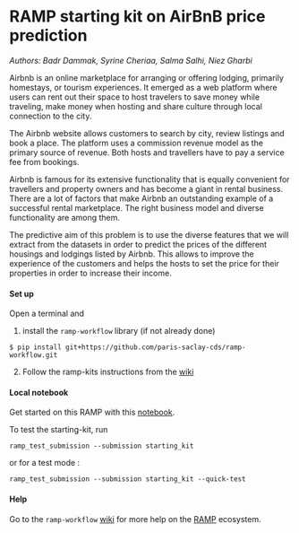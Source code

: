 # RAMP starting kit on AirBnB price prediction


_Authors: Badr Dammak, Syrine Cheriaa, Salma Salhi, Niez Gharbi_

Airbnb is an online marketplace for arranging or offering lodging, primarily homestays, or tourism experiences. It emerged as a web platform where users can rent out their space to host travelers to save money while traveling, make money when hosting and share culture through local connection to the city.

The Airbnb website allows customers to search by city, review listings and book a place. The platform uses a commission revenue model as the primary source of revenue. Both hosts and travellers have to pay a service fee from bookings. 

Airbnb is famous for its extensive functionality that is equally convenient for travellers and property owners and has become a giant in rental business. There are a lot of factors that make Airbnb an outstanding example of a successful rental marketplace. The right business model and diverse functionality are among them.

The predictive aim of this problem is to use the diverse features that we will extract from the datasets in order to predict the prices of the different housings and lodgings listed by Airbnb. This allows to improve the experience of the customers and helps the hosts to set the price for their properties in order to increase their income.

#### Set up

Open a terminal and

1. install the `ramp-workflow` library (if not already done)
  ```
  $ pip install git+https://github.com/paris-saclay-cds/ramp-workflow.git
  ```
  
2. Follow the ramp-kits instructions from the [wiki](https://github.com/paris-saclay-cds/ramp-workflow/wiki/Getting-started-with-a-ramp-kit)

#### Local notebook

Get started on this RAMP with this [notebook](final_airbnb_final.ipynb).

To test the starting-kit, run


```
ramp_test_submission --submission starting_kit
```
or for a test mode :

```
ramp_test_submission --submission starting_kit --quick-test
```


#### Help
Go to the `ramp-workflow` [wiki](https://github.com/paris-saclay-cds/ramp-workflow/wiki) for more help on the [RAMP](http:www.ramp.studio) ecosystem.


